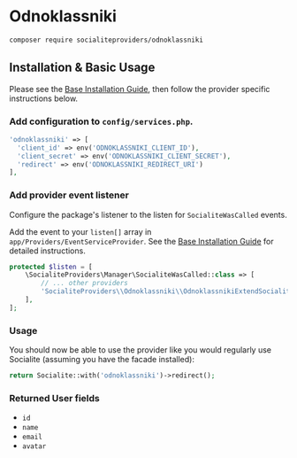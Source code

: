 # Odnoklassniki

```bash
composer require socialiteproviders/odnoklassniki
```

## Installation & Basic Usage

Please see the [Base Installation Guide](https://socialiteproviders.com/usage/), then follow the provider specific instructions below.

### Add configuration to `config/services.php`.

```php
'odnoklassniki' => [    
  'client_id' => env('ODNOKLASSNIKI_CLIENT_ID'),  
  'client_secret' => env('ODNOKLASSNIKI_CLIENT_SECRET'),  
  'redirect' => env('ODNOKLASSNIKI_REDIRECT_URI') 
],
```

### Add provider event listener

Configure the package's listener to the listen for `SocialiteWasCalled` events. 

Add the event to your `listen[]` array  in `app/Providers/EventServiceProvider`. See the [Base Installation Guide](https://socialiteproviders.com/usage/) for detailed instructions.

```php
protected $listen = [
    \SocialiteProviders\Manager\SocialiteWasCalled::class => [
        // ... other providers
        'SocialiteProviders\\Odnoklassniki\\OdnoklassnikiExtendSocialite@handle',
    ],
];
```

### Usage

You should now be able to use the provider like you would regularly use Socialite (assuming you have the facade installed):

```php
return Socialite::with('odnoklassniki')->redirect();
```

### Returned User fields

- ``id``
- ``name``
- ``email``
- ``avatar``

